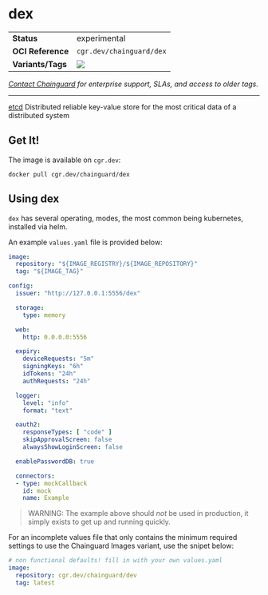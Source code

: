 <!--monopod:start-->
# dex
| | |
| - | - |
| **Status** | experimental |
| **OCI Reference** | `cgr.dev/chainguard/dex` |
| **Variants/Tags** | ![](https://storage.googleapis.com/chainguard-images-build-outputs/summary/dex.svg) |

*[Contact Chainguard](https://www.chainguard.dev/chainguard-images) for enterprise support, SLAs, and access to older tags.*

---
<!--monopod:end-->

[etcd](https://github.com/etcd-io/etcd) Distributed reliable key-value store for the most critical data of a distributed system

## Get It!

The image is available on `cgr.dev`:

```
docker pull cgr.dev/chainguard/dex
```

## Using dex

`dex` has several operating, modes, the most common being kubernetes, installed via helm.

An example `values.yaml` file is provided below:

```yaml
image:
  repository: "${IMAGE_REGISTRY}/${IMAGE_REPOSITORY}"
  tag: "${IMAGE_TAG}"

config:
  issuer: "http://127.0.0.1:5556/dex"

  storage:
    type: memory

  web:
    http: 0.0.0.0:5556

  expiry:
    deviceRequests: "5m"
    signingKeys: "6h"
    idTokens: "24h"
    authRequests: "24h"

  logger:
    level: "info"
    format: "text"

  oauth2:
    responseTypes: [ "code" ]
    skipApprovalScreen: false
    alwaysShowLoginScreen: false

  enablePasswordDB: true

  connectors:
  - type: mockCallback
    id: mock
    name: Example
```

> WARNING: The example above should _not_ be used in production, it simply exists to get up and running quickly.

For an incomplete values file that only contains the minimum required settings to use the Chainguard Images variant, use the snipet below:

```yaml
# non functional defaults! fill in with your own values.yaml
image:
  repository: cgr.dev/chainguard/dev
  tag: latest
```
